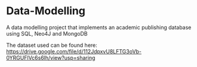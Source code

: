 # Data-Modelling
A data modelling project that implements an academic publishing database using SQL, Neo4J and MongoDB

The dataset used can be found here: https://drive.google.com/file/d/112JdpxvU8LFTG3oVb-0YRGUFlVc6s6lh/view?usp=sharing
